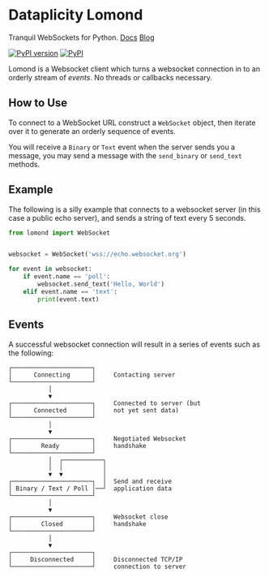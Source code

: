 # Dataplicity Lomond

Tranquil WebSockets for Python. [Docs](https://lomond.readthedocs.io/) [Blog](https://www.willmcgugan.com/search/?s=lomond)

[![PyPI version](https://badge.fury.io/py/fs.svg)](https://pypi.org/project/lomond/)
[![PyPI](https://img.shields.io/pypi/pyversions/lomond.svg)](https://pypi.org/project/lomond/)


Lomond is a Websocket client which turns a websocket connection in to
an orderly stream of _events_. No threads or callbacks necessary.

## How to Use

To connect to a WebSocket URL construct a `WebSocket` object, then iterate over it to generate an orderly sequence of events.

You will receive a ``Binary`` or ``Text`` event when the server sends you a message,
you may send a message with the ``send_binary`` or ``send_text`` methods.

## Example

The following is a silly example that connects to a websocket server
(in this case a public echo server), and sends a string of text
every 5 seconds.


```python
from lomond import WebSocket


websocket = WebSocket('wss://echo.websocket.org')

for event in websocket:
    if event.name == 'poll':
        websocket.send_text('Hello, World')
    elif event.name == 'text':
        print(event.text)
```


## Events

A successful websocket connection will result in a series of events
such as the following:

```
┌──────────────────────┐
│      Connecting      │     Contacting server
└──────────────────────┘
           │
           ▼
┌──────────────────────┐     Connected to server (but
│      Connected       │     not yet sent data)
└──────────────────────┘
           │
           ▼
┌──────────────────────┐     Negotiated Websocket
│        Ready         │     handshake
└──────────────────────┘
           │  ┌───────────┐
           │  │           │
           ▼  ▼           │
┌──────────────────────┐  │  Send and receive
│ Binary / Text / Poll │──┘  application data
└──────────────────────┘
           │
           ▼
┌──────────────────────┐     Websocket close
│        Closed        │     handshake
└──────────────────────┘
           │
           ▼
┌──────────────────────┐
│     Disconnected     │     Disconnected TCP/IP
└──────────────────────┘     connection to server
```
